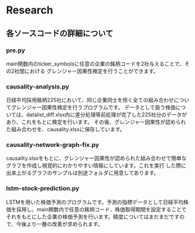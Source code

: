 # Research

## 各ソースコードの詳細について
### pre.py
main関数内のticker_symbolsに任意の企業の銘柄コードを2社与えることで、その2社間における
グレンジャー因果性検定を行うことができます。

### causality-analysis.py
日経平均採用銘柄225社において、同じ企業同士を除く全ての組み合わせについてグレンジャー因果性検定を行うプログラムです。
データとして扱う株価については、datalist_diff.xlsx内に差分処理等前処理が完了した225社分のデータがあり、これをもとに検定を行います。
その後、グレンジャー因果性が認められた組み合わせを、causality.xlsxに保存しています。

### causality-network-graph-fix.py
causality.xlsxをもとに、グレンジャー因果性が認められた組み合わせで簡単なグラフを作成し視覚的にわかりやすい情報にしています。これを実行
した際に出来上がるグラフのサンプルは別途フォルダに用意してあります。

### lstm-stock-prediction.py
LSTMを用いた株価予測のプログラムです。予測の指標データとして日経平均株価を採用し、main関数内で任意の銘柄コード、株価取得期間を設定することで
それをもとにした企業の株価予測を行います。精度についてはまだまだですので、今後より一層の改善が求められます。
